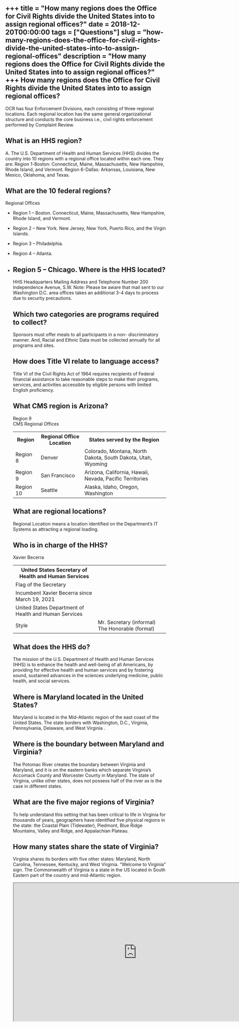 +++
title = "How many regions does the Office for Civil Rights divide the United States into to assign regional offices?"
date = 2018-12-20T00:00:00
tags = ["Questions"]
slug = "how-many-regions-does-the-office-for-civil-rights-divide-the-united-states-into-to-assign-regional-offices"
description = "How many regions does the Office for Civil Rights divide the United States into to assign regional offices?"
+++
How many regions does the Office for Civil Rights divide the United States into to assign regional offices?
-----------------------------------------------------------------------------------------------------------

OCR has four Enforcement Divisions, each consisting of three regional locations. Each regional location has the same general organizational structure and conducts the core business i.e., civil rights enforcement performed by Complaint Review.

What is an HHS region?
----------------------

A. The U.S. Department of Health and Human Services (HHS) divides the country into 10 regions with a regional office located within each one. They are: Region 1-Boston: Connecticut, Maine, Massachusetts, New Hampshire, Rhode Island, and Vermont. Region 6-Dallas: Arkansas, Louisiana, New Mexico, Oklahoma, and Texas.

What are the 10 federal regions?
--------------------------------

Regional Offices

- Region 1 – Boston. Connecticut, Maine, Massachusetts, New Hampshire, Rhode Island, and Vermont.
- Region 2 – New York. New Jersey, New York, Puerto Rico, and the Virgin Islands.
- Region 3 – Philadelphia.
- Region 4 – Atlanta.
- Region 5 – Chicago. Where is the HHS located?
    -------------------------
    
    HHS Headquarters Mailing Address and Telephone Number 200 Independence Avenue, S.W. Note: Please be aware that mail sent to our Washington D.C. area offices takes an additional 3-4 days to process due to security precautions.
    
    Which two categories are programs required to collect?
    ------------------------------------------------------
    
    Sponsors must offer meals to all participants in a non- discriminatory manner. And, Racial and Ethnic Data must be collected annually for all programs and sites.
    
    How does Title VI relate to language access?
    --------------------------------------------
    
    Title VI of the Civil Rights Act of 1964 requires recipients of Federal financial assistance to take reasonable steps to make their programs, services, and activities accessible by eligible persons with limited English proficiency.
    
    What CMS region is Arizona?
    ---------------------------
    
    Region 9  
    CMS Regional Offices
    
    <table><tr><th>Region</th><th>Regional Office Location</th><th>States served by the Region</th></tr><tr><td>Region 8</td><td>Denver</td><td>Colorado, Montana, North Dakota, South Dakota, Utah, Wyoming</td></tr><tr><td>Region 9</td><td>San Francisco</td><td>Arizona, California, Hawaii, Nevada, Pacific Territories</td></tr><tr><td>Region 10</td><td>Seattle</td><td>Alaska, Idaho, Oregon, Washington</td></tr></table>
    
    What are regional locations?
    ----------------------------
    
    Regional Location means a location identified on the Department’s IT Systems as attracting a regional loading.
    
    Who is in charge of the HHS?
    ----------------------------
    
    Xavier Becerra
    
    <table><tr><th>United States Secretary of Health and Human Services</th></tr><tr><td>Flag of the Secretary</td></tr><tr><td>Incumbent Xavier Becerra since March 19, 2021</td></tr><tr><td>United States Department of Health and Human Services</td></tr><tr><td>Style</td><td>Mr. Secretary (informal) The Honorable (formal)</td></tr></table>
    
    What does the HHS do?
    ---------------------
    
    The mission of the U.S. Department of Health and Human Services (HHS) is to enhance the health and well-being of all Americans, by providing for effective health and human services and by fostering sound, sustained advances in the sciences underlying medicine, public health, and social services.
    
    Where is Maryland located in the United States?
    -----------------------------------------------
    
    Maryland is located in the Mid-Atlantic region of the east coast of the United States. The state borders with Washington, D.C., Virginia, Pennsylvania, Delaware, and West Virginia .
    
    Where is the boundary between Maryland and Virginia?
    ----------------------------------------------------
    
    The Potomac River creates the boundary between Virginia and Maryland, and it is on the eastern banks which separate Virginia’s Accomack County and Worcester County in Maryland. The state of Virginia, unlike other states, does not possess half of the river as is the case in different states.
    
    What are the five major regions of Virginia?
    --------------------------------------------
    
    To help understand this setting that has been critical to life in Virginia for thousands of years, geographers have identified five physical regions in the state: the Coastal Plain (Tidewater), Piedmont, Blue Ridge Mountains, Valley and Ridge, and Appalachian Plateau.
    
    How many states share the state of Virginia?
    --------------------------------------------
    
    Virginia shares its borders with five other states: Maryland, North Carolina, Tennessee, Kentucky, and West Virginia. “Welcome to Virginia” sign. The Commonwealth of Virginia is a state in the US located in South Eastern part of the country and mid-Atlantic region.
    
    <iframe allow="accelerometer; autoplay; clipboard-write; encrypted-media; gyroscope; picture-in-picture" allowfullscreen="" class="__youtube_prefs__  epyt-is-override  no-lazyload" data-no-lazy="1" data-origheight="433" data-origwidth="770" data-skipgform_ajax_framebjll="" height="433" id="_ytid_47586" loading="lazy" src="https://www.youtube.com/embed/QcI3rrST6CA?enablejsapi=1&autoplay=0&cc_load_policy=0&cc_lang_pref=&iv_load_policy=1&loop=0&modestbranding=0&rel=1&fs=1&playsinline=0&autohide=2&theme=dark&color=red&controls=1&" title="YouTube player" width="770"></iframe>